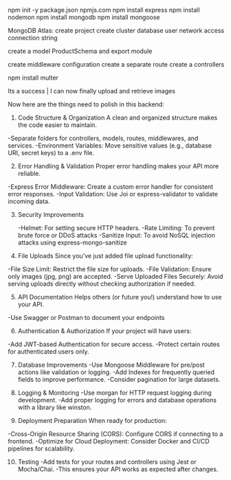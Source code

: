 npm init -y
package.json
npmjs.com
npm install express
npm install nodemon
npm install mongodb
npm install mongoose

MongoDB Atlas:
create project
create cluster
database user
network access
connection string

create a model
ProductSchema
and export module

create middleware configuration
create a separate route
create a controllers

npm install multer

Its a success | I can now finally upload and retrieve images

Now here are the things need to polish in this backend:

1. Code Structure & Organization
   A clean and organized structure makes the code easier to maintain.

-Separate folders for controllers, models, routes, middlewares, and services.
-Environment Variables: Move sensitive values (e.g., database URI, secret keys) to a .env file.

2. Error Handling & Validation
   Proper error handling makes your API more reliable.

-Express Error Middleware: Create a custom error handler for consistent error responses.
-Input Validation: Use Joi or express-validator to validate incoming data.

3. Security Improvements

   -Helmet: For setting secure HTTP headers.
   -Rate Limiting: To prevent brute force or DDoS attacks
   -Sanitize Input: To avoid NoSQL injection attacks using express-mongo-sanitize

4. File Uploads
   Since you’ve just added file upload functionality:

-File Size Limit: Restrict the file size for uploads.
-File Validation: Ensure only images (jpg, png) are accepted.
-Serve Uploaded Files Securely: Avoid serving uploads directly without checking authorization if needed.

5. API Documentation
   Helps others (or future you!) understand how to use your API.

-Use Swagger or Postman to document your endpoints

6. Authentication & Authorization
   If your project will have users:

-Add JWT-based Authentication for secure access.
-Protect certain routes for authenticated users only.

7. Database Improvements
   -Use Mongoose Middleware for pre/post actions like validation or logging.
   -Add Indexes for frequently queried fields to improve performance.
   -Consider pagination for large datasets.

8. Logging & Monitoring
   -Use morgan for HTTP request logging during development.
   -Add proper logging for errors and database operations with a library like winston.

9. Deployment Preparation
   When ready for production:

-Cross-Origin Resource Sharing (CORS): Configure CORS if connecting to a frontend.
-Optimize for Cloud Deployment: Consider Docker and CI/CD pipelines for scalability.

10. Testing
    -Add tests for your routes and controllers using Jest or Mocha/Chai.
    -This ensures your API works as expected after changes.
